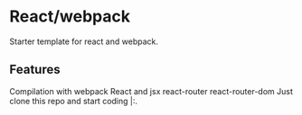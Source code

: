 <h1>React/webpack</h1>


   <p>Starter template for react and webpack.</p>
     <h2> Features</h2>
       <p>
        Compilation with <span>webpack</span>
        <span>React</span> and <span>jsx</span>
        <span>react-router</span>
        <span>react-router-dom</span>
        Just clone this repo and start coding |:.
       </p>